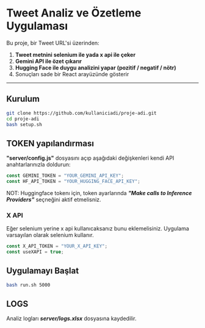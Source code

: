 #  Tweet Analiz ve Özetleme Uygulaması

Bu proje, bir Tweet URL'si üzerinden:

1. **Tweet metnini selenium ile yada x api ile çeker**
2. **Gemini API ile özet çıkarır**
3. **Hugging Face ile duygu analizini yapar (pozitif / negatif / nötr)**
4. Sonuçları sade bir React arayüzünde gösterir

---

## Kurulum

```bash
git clone https://github.com/kullaniciadi/proje-adi.git
cd proje-adi
bash setup.sh
```


## TOKEN yapılandırması

**"server/config.js"** dosyasını açıp aşağıdaki değişkenleri kendi API anahtarlarınızla doldurun:

```js
const GEMINI_TOKEN = "YOUR_GEMINI_API_KEY";
const HF_API_TOKEN = "YOUR_HUGGING_FACE_API_KEY";
```
NOT: 
Huggingface tokenı için, token ayarlarında  ***"Make calls to Inference Providers"*** seçneğini aktif etmelisniz.

### X API
Eğer selenium yerine x api kullanıcaksanız bunu eklemelisiniz. Uygulama varsayılan olarak selenium kullanır.
```js
const X_API_TOKEN = "YOUR_X_API_KEY";
const useXAPI = true;
```


## Uygulamayı Başlat
```sh
bash run.sh 5000
```

## LOGS

Analiz logları ***server/logs.xlsx***  dosyasına kaydedilir.

